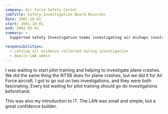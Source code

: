 ```yaml
---
company: Air Force Safety Center
jobTitle: Safety Investigation Board Recorder
date: 2001-10-01
start: 2001-10-01
end: 2002-05-01
summary: >
  Supported Safety Investigation teams investigating air mishaps involving loss of life or greater than $1M of damage.

responsibilities:
  - catalog all evidence collected during investigation
  - mobile LAN admin
---
```


I was waiting to start pilot training and helping to investigate plane crashes. We did the same thing the NTSB does for plane crashes, but we did it for Air Force aircraft. I got to go out on two investigations, and they were both fascinating. Every kid waiting for pilot training should go do investigations beforehand.

This was also my introduction to IT. The LAN was small and simple, but a great confidence builder.
